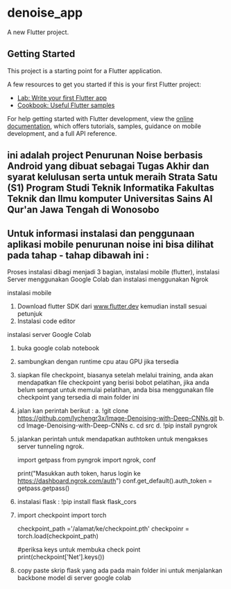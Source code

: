 # denoise_app

A new Flutter project.

## Getting Started

This project is a starting point for a Flutter application.

A few resources to get you started if this is your first Flutter project:

- [Lab: Write your first Flutter app](https://docs.flutter.dev/get-started/codelab)
- [Cookbook: Useful Flutter samples](https://docs.flutter.dev/cookbook)

For help getting started with Flutter development, view the
[online documentation](https://docs.flutter.dev/), which offers tutorials,
samples, guidance on mobile development, and a full API reference.


## ini adalah project Penurunan Noise berbasis Android yang dibuat sebagai Tugas Akhir dan syarat kelulusan serta untuk meraih Strata Satu (S1) Program Studi Teknik Informatika Fakultas Teknik dan Ilmu komputer Universitas Sains Al Qur'an Jawa Tengah di Wonosobo

## Untuk informasi instalasi dan penggunaan aplikasi mobile penurunan noise ini bisa dilihat pada tahap - tahap dibawah ini :
Proses instalasi dibagi menjadi 3 bagian, instalasi mobile (flutter), instalasi Server menggunakan Google Colab dan instalasi menggunakan Ngrok

instalasi mobile 
1. Download flutter SDK dari www.flutter.dev kemudian install sesuai petunjuk
2. Instalasi code editor

instalasi server Google Colab
1. buka google colab notebook
2. sambungkan dengan runtime cpu atau GPU jika tersedia
3. siapkan file checkpoint, biasanya setelah melalui training, anda akan mendapatkan file checkpoint yang berisi bobot pelatihan,
   jika anda belum sempat untuk memulai pelatihan, anda bisa menggunakan file checkpoint yang tersedia di main folder ini 
5. jalan kan perintah berikut :
   a. !git clone https://github.com/lychengr3x/Image-Denoising-with-Deep-CNNs.git
   b. cd Image-Denoising-with-Deep-CNNs
   c. cd src
   d. !pip install pyngrok
6. jalankan perintah untuk mendapatkan authtoken untuk mengakses server tunneling ngrok.

   import getpass
   from pyngrok import ngrok, conf

   print("Masukkan auth token, harus login ke   https://dashboard.ngrok.com/auth")
conf.get_default().auth_token = getpass.getpass()

7. instalasi flask : 
   !pip install flask flask_cors

8. import checkpoint
   import torch

   checkpoint_path ='/alamat/ke/checkpoint.pth'
   checkpoinr = torch.load(checkpoint_path)

   #periksa keys untuk membuka check point
   print(checkpoint['Net'].keys())
9. copy paste skrip flask yang ada pada main folder ini untuk menjalankan backbone model di server google colab
    

    
